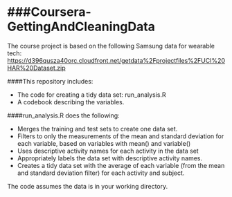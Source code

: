 ###Coursera-GettingAndCleaningData
===============================

The course project is based on the following Samsung data for wearable tech:
https://d396qusza40orc.cloudfront.net/getdata%2Fprojectfiles%2FUCI%20HAR%20Dataset.zip 

####This repository includes: 
* The code for creating a tidy data set: run_analysis.R 
* A codebook describing the variables.

####run_analysis.R does the following:
* Merges the training and test sets to create one data set.
* Filters to only the measurements of the mean and standard deviation for each variable, based on variables with mean() and variable()
* Uses descriptive activity names for each activity in the data set
* Appropriately labels the data set with descriptive activity names.
* Creates a tidy data set with the average of each variable (from the mean and standard deviation filter) for each activity and subject.

The code assumes the data is in your working directory.  
